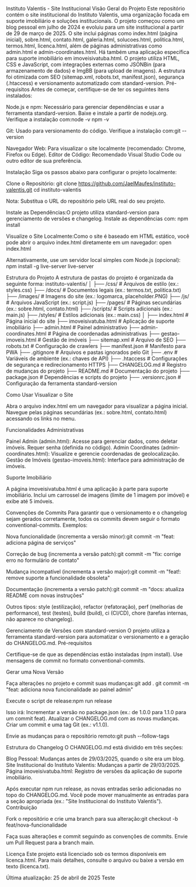Instituto Valentis - Site Institucional
Visão Geral do Projeto
Este repositório contém o site institucional do Instituto Valentis, uma organização focada em suporte imobiliário e soluções institucionais. O projeto começou como um blog pessoal em julho de 2024 e evoluiu para um site institucional a partir de 29 de março de 2025. O site inclui páginas como index.html (página inicial), sobre.html, contato.html, galeria.html, solucoes.html, politica.html, termos.html, licenca.html, além de páginas administrativas como admin.html e admin-coordinates.html. Há também uma aplicação específica para suporte imobiliário em imoveisivatuba.html.
O projeto utiliza HTML, CSS e JavaScript, com integrações externas como JSONBin (para armazenamento de dados) e ImgBB (para upload de imagens). A estrutura foi otimizada com SEO (sitemap.xml, robots.txt, manifest.json), segurança (.htaccess) e versionamento automatizado com standard-version.
Pré-requisitos
Antes de começar, certifique-se de ter os seguintes itens instalados:

Node.js e npm: Necessário para gerenciar dependências e usar a ferramenta standard-version. Baixe e instale a partir de nodejs.org. Verifique a instalação com:node -v
npm -v


Git: Usado para versionamento do código. Verifique a instalação com:git --version


Navegador Web: Para visualizar o site localmente (recomendado: Chrome, Firefox ou Edge).
Editor de Código: Recomendado Visual Studio Code ou outro editor de sua preferência.

Instalação
Siga os passos abaixo para configurar o projeto localmente:

Clone o Repositório:
git clone https://github.com/JaelMaufes/instituto-valentis.git
cd instituto-valentis

Nota: Substitua o URL do repositório pelo URL real do seu projeto.

Instale as Dependências:O projeto utiliza standard-version para gerenciamento de versões e changelog. Instale as dependências com:
npm install


Visualize o Site Localmente:Como o site é baseado em HTML estático, você pode abrir o arquivo index.html diretamente em um navegador:
open index.html

Alternativamente, use um servidor local simples com Node.js (opcional):
npm install -g live-server
live-server



Estrutura do Projeto
A estrutura de pastas do projeto é organizada da seguinte forma:
instituto-valentis/
│
├── /css/               # Arquivos de estilo (ex.: styles.css)
├── /docs/              # Documentos legais (ex.: termos.txt, politica.txt)
├── /images/            # Imagens do site (ex.: logomarca, placeholder.PNG)
├── /js/                # Arquivos JavaScript (ex.: script.js)
├── /pages/             # Páginas secundárias (ex.: sobre.html, contato.html)
├── /scripts/           # Scripts adicionais (ex.: main.js)
├── /styles/            # Estilos adicionais (ex.: main.css)
│
├── index.html          # Página inicial do site
├── imoveisivatuba.html # Aplicação de suporte imobiliário
├── admin.html          # Painel administrativo
├── admin-coordinates.html # Página de coordenadas administrativas
├── gestao-imoveis.html # Gestão de imóveis
├── sitemap.xml         # Arquivo de SEO
├── robots.txt          # Configuração de crawlers
├── manifest.json       # Manifesto para PWA
├── .gitignore          # Arquivos e pastas ignorados pelo Git
├── .env                # Variáveis de ambiente (ex.: chaves de API)
├── .htaccess           # Configurações de segurança e redirecionamento HTTPS
├── CHANGELOG.md        # Registro de mudanças do projeto
├── README.md           # Documentação do projeto
├── package.json        # Dependências e scripts do projeto
├── .versionrc.json     # Configuração da ferramenta standard-version

Como Usar
Visualizar o Site

Abra o arquivo index.html em um navegador para visualizar a página inicial.
Navegue pelas páginas secundárias (ex.: sobre.html, contato.html) acessando os links no menu.

Funcionalidades Administrativas

Painel Admin (admin.html): Acesse para gerenciar dados, como deletar imóveis. Requer senha (definida no código).
Admin Coordinates (admin-coordinates.html): Visualize e gerencie coordenadas de geolocalização.
Gestão de Imóveis (gestao-imoveis.html): Interface para administração de imóveis.

Suporte Imobiliário

A página imoveisivatuba.html é uma aplicação à parte para suporte imobiliário. Inclui um carrossel de imagens (limite de 1 imagem por imóvel) e exibe até 5 imóveis.

Convenções de Commits
Para garantir que o versionamento e o changelog sejam gerados corretamente, todos os commits devem seguir o formato conventional-commits. Exemplos:

Nova funcionalidade (incrementa a versão minor):git commit -m "feat: adiciona página de serviços"


Correção de bug (incrementa a versão patch):git commit -m "fix: corrige erro no formulário de contato"


Mudança incompatível (incrementa a versão major):git commit -m "feat!: remove suporte a funcionalidade obsoleta"


Documentação (incrementa a versão patch):git commit -m "docs: atualiza README com novas instruções"


Outros tipos: style (estilização), refactor (refatoração), perf (melhorias de performance), test (testes), build (build), ci (CI/CD), chore (tarefas internas, não aparece no changelog).

Gerenciamento de Versões com standard-version
O projeto utiliza a ferramenta standard-version para automatizar o versionamento e a geração do CHANGELOG.md.
Pré-requisitos

Certifique-se de que as dependências estão instaladas (npm install).
Use mensagens de commit no formato conventional-commits.

Gerar uma Nova Versão

Faça alterações no projeto e commit suas mudanças:git add .
git commit -m "feat: adiciona nova funcionalidade ao painel admin"


Execute o script de release:npm run release

Isso irá:
Incrementar a versão no package.json (ex.: de 1.0.0 para 1.1.0 para um commit feat).
Atualizar o CHANGELOG.md com as novas mudanças.
Criar um commit e uma tag Git (ex.: v1.1.0).


Envie as mudanças para o repositório remoto:git push --follow-tags



Estrutura do Changelog
O CHANGELOG.md está dividido em três seções:

Blog Pessoal: Mudanças antes de 29/03/2025, quando o site era um blog.
Site Institucional do Instituto Valentis: Mudanças a partir de 29/03/2025.
Página imoveisivatuba.html: Registro de versões da aplicação de suporte imobiliário.

Após executar npm run release, as novas entradas serão adicionadas no topo do CHANGELOG.md. Você pode mover manualmente as entradas para a seção apropriada (ex.: "Site Institucional do Instituto Valentis").
Contribuição

Fork o repositório e crie uma branch para sua alteração:git checkout -b feat/nova-funcionalidade


Faça suas alterações e commit seguindo as convenções de commits.
Envie um Pull Request para a branch main.

Licença
Este projeto está licenciado sob os termos disponíveis em licenca.html. Para mais detalhes, consulte o arquivo ou baixe a versão em texto (licenca.txt).

Última atualização: 25 de abril de 2025
Teste
